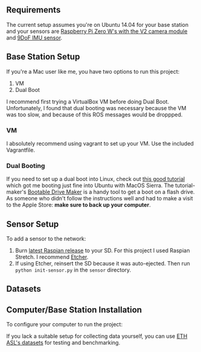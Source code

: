 ## Requirements

The current setup assumes you're on Ubuntu 14.04 for your base station and your sensors are [Raspberry Pi Zero W's with the V2 camera module](https://www.adafruit.com/product/3415) and [9DoF IMU sensor](https://www.adafruit.com/product/2472).

## Base Station Setup

If you're a Mac user like me, you have two options to run this project:
1. VM
2. Dual Boot

I recommend first trying a VirtualBox VM before doing Dual Boot.  Unfortunately, I found that dual booting was necessary because the VM was too slow, and because of this ROS messages would be droppped.

### VM
I absolutely recommend using vagrant to set up your VM.  Use the included Vagrantfile.

### Dual Booting
If you need to set up a dual boot into Linux, check out [this good tutorial](https://www.youtube.com/watch?v=IQIaDO9nR6Y) which got me booting just fine into Ubuntu with MacOS Sierra.  The tutorial-maker's [Bootable Drive Maker](https://github.com/GregoryConrad/BootableDriveMaker) is a handy tool to get a boot on a flash drive. As someone who didn't follow the instructions well and had to make a visit to the Apple Store: **make sure to back up your computer**.


## Sensor Setup

To add a sensor to the network:

1. Burn [latest Raspian release](https://www.raspberrypi.org/downloads/raspbian/) to your SD.  For this project I used Raspian Stretch.  I recommend [Etcher](https://etcher.io/).
2. If using Etcher, reinsert the SD because it was auto-ejected.  Then run `python init-sensor.py` in the `sensor` directory.

## Datasets
## Computer/Base Station Installation

To configure your computer to run the project:

If you lack a suitable setup for collecting data yourself, you can use [ETH ASL's datasets](https://projects.asl.ethz.ch/datasets/doku.php?id=kmavvisualinertialdatasets) for testing and benchmarking.

